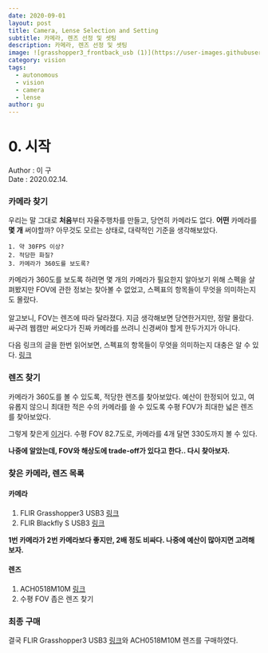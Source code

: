 ```yaml
---
date: 2020-09-01
layout: post
title: Camera, Lense Selection and Setting
subtitle: 카메라, 렌즈 선정 및 셋팅
description: 카메라, 렌즈 선정 및 셋팅
image: ![grasshopper3_frontback_usb (1)](https://user-images.githubusercontent.com/59161083/91830413-b6ca4d80-ec7d-11ea-96b0-a89880dcb631.png)
category: vision
tags:
  - autonomous
  - vision
  - camera
  - lense
author: gu
---
```


# 0. 시작
Author : 이 구<br/>
Date : 2020.02.14.

### 카메라 찾기
우리는 말 그대로 **처음**부터 자율주행차를 만들고, 당연히 카메라도 없다. **어떤** 카메라를 **몇 개** 써야할까?
아무것도 모르는 상태로, 대략적인 기준을 생각해보았다.

    1. 약 30FPS 이상?
    2. 적당한 화질?
    3. 카메라가 360도를 보도록?

카메라가 360도를 보도록 하려면 몇 개의 카메라가 필요한지 알아보기 위해 스펙을 살펴봤지만 FOV에 관한 정보는 찾아볼 수 없었고, 스펙표의 항목들이 무엇을 의미하는지도 몰랐다.<br/><br/>
알고보니, FOV는 렌즈에 따라 달라졌다. 지금 생각해보면 당연한거지만, 정말 몰랐다. 싸구려 웹캠만 써오다가 진짜 카메라를 쓰려니 신경써야 할게 한두가지가 아니다.<br/>

다음 링크의 글을 한번 읽어보면, 스펙표의 항목들이 무엇을 의미하는지 대충은 알 수 있다.
[링크](https://www.baslerweb.com/ko/vision-campus/vision-systems-and-components/find-the-right-lens/)

### 렌즈 찾기
카메라가 360도를 볼 수 있도록, 적당한 렌즈를 찾아보았다. 예산이 한정되어 있고, 여유롭지 않으니 최대한 적은 수의 카메라를 쓸 수 있도록 수평 FOV가 최대한 넓은 렌즈를 찾아보았다.<br/>

그렇게 찾은게 [이거](https://www.aico-lens.com/product/5mm-10mp-manual-iris-wide-angle-4k-c-mount-lens-ach0518m10m/)다. 수평 FOV 82.7도로, 카메라를 4개 달면 330도까지 볼 수 있다.

**나중에 알았는데, FOV와 해상도에 trade-off가 있다고 한다..  다시 찾아보자.**

### 찾은 카메라, 렌즈 목록
#### 카메라
1. FLIR Grasshopper3 USB3 [링크](https://www.flir.com/products/grasshopper3-usb3?model=GS3-U3-15S5C-C)
2. FLIR Blackfly S USB3 [링크](https://www.flir.eu/products/blackfly-s-usb3/?model=BFS-U3-50S5C-C)

**1번 카메라가 2번 카메라보다 좋지만, 2배 정도 비싸다. 나중에 예산이 많아지면 고려해보자.**
#### 렌즈
1. ACH0518M10M [링크](https://www.aico-lens.com/product/5mm-10mp-manual-iris-wide-angle-4k-c-mount-lens-ach0518m10m/)<br/>
2. 수평 FOV 좁은 렌즈 찾기

### 최종 구매
결국 FLIR Grasshopper3 USB3 [링크](https://www.flir.com/products/grasshopper3-usb3?model=GS3-U3-32S4C-C)와 ACH0518M10M 렌즈를 구매하였다.   



